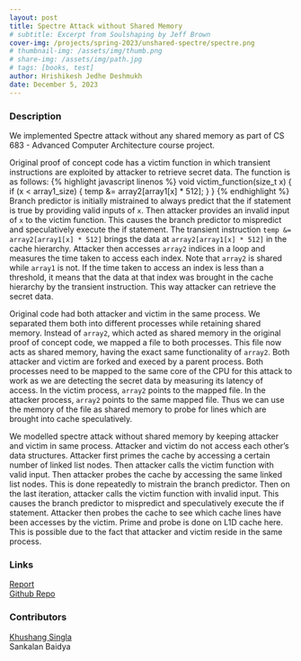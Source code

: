 ```yaml
---
layout: post
title: Spectre Attack without Shared Memory
# subtitle: Excerpt from Soulshaping by Jeff Brown
cover-img: /projects/spring-2023/unshared-spectre/spectre.png
# thumbnail-img: /assets/img/thumb.png
# share-img: /assets/img/path.jpg
# tags: [books, test]
author: Hrishikesh Jedhe Deshmukh
date: December 5, 2023
---
```


### Description
We implemented Spectre attack without any shared memory as part of CS 683 - Advanced Computer Architecture course project. 

Original proof of concept code has a victim function
in which transient instructions are exploited by attacker to
retrieve secret data. The function is as follows:
{% highlight javascript linenos %}
void victim_function(size_t x) {
    if (x < array1_size) {
        temp &= array2[array1[x] * 512];
    }
}
{% endhighlight %}
Branch predictor is initially mistrained to always predict
that the if statement is true by providing valid inputs
of `x`. Then attacker provides an invalid input of `x` to
the victim function. This causes the branch predictor to
mispredict and speculatively execute the if statement. The
transient instruction `temp &= array2[array1[x] *
512]` brings the data at `array2[array1[x] * 512]`
in the cache hierarchy. Attacker then accesses `array2`
indices in a loop and measures the time taken to access each
index. Note that `array2` is shared while `array1` is not.
If the time taken to access an index is less than a threshold,
it means that the data at that index was brought in the cache
hierarchy by the transient instruction. This way attacker can
retrieve the secret data.

Original code had both attacker and victim in the same
process. We separated them both into different processes
while retaining shared memory. Instead of `array2`, which
acted as shared memory in the original proof of concept
code, we mapped a file to both processes. This file now
acts as shared memory, having the exact same functionality
of `array2`.
Both attacker and victim are forked and execed by a
parent process. Both processes need to be mapped to the
same core of the CPU for this attack to work as we are
detecting the secret data by measuring its latency of access.
In the victim process, `array2` points to the mapped file.
In the attacker process, `array2` points to the same mapped
file. Thus we can use the memory of the file as shared
memory to probe for lines which are brought into cache
speculatively.

We modelled spectre attack without shared memory by
keeping attacker and victim in same process. Attacker and
victim do not access each other’s data structures. Attacker
first primes the cache by accessing a certain number of
linked list nodes. Then attacker calls the victim function with
valid input. Then attacker probes the cache by accessing the
same linked list nodes. This is done repeatedly to mistrain
the branch predictor. Then on the last iteration, attacker
calls the victim function with invalid input. This causes the
branch predictor to mispredict and speculatively execute the
if statement. Attacker then probes the cache to see which
cache lines have been accesses by the victim.
Prime and probe is done on L1D cache here. This is
possible due to the fact that attacker and victim reside in
the same process.

### Links
[Report](./report.pdf) <br/>
[Github Repo](https://github.com/khushangsingla/The-UNSHARED-Spectre)

### Contributors
[Khushang Singla](https://www.cse.iitb.ac.in/~khushangsingla/) <br/>
Sankalan Baidya